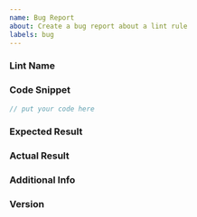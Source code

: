 ```yaml
---
name: Bug Report
about: Create a bug report about a lint rule
labels: bug
---
```


<!--
Thank you for reporting a bug!
Please write a short description of the bug.
Reproducible snippet as minimal as possible would be much helpful.
-->

### Lint Name

<!-- What lint rule do you want to report about? e.g. no-misused-new -->

### Code Snippet

```ts
// put your code here
```

### Expected Result

### Actual Result

### Additional Info

### Version

<!--
Paste the output from `deno --version`, e.g.

deno 1.10.1 (release, x86_64-unknown-linux-gnu)
v8 9.1.269.27
typescript 4.2.2
-->
